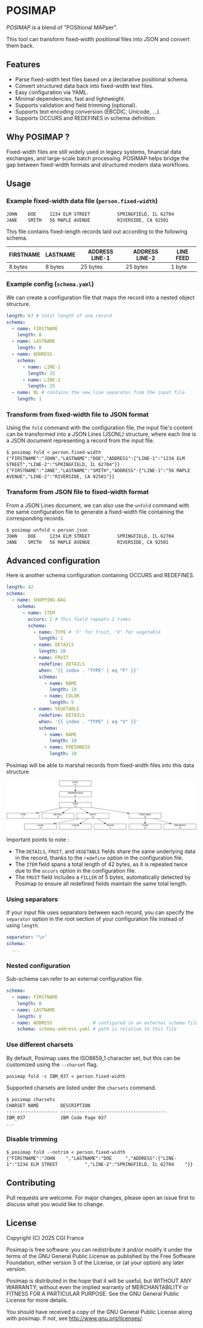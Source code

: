 # POSIMAP

*POSIMAP* is a blend of "POSItional MAPper".

This tool can transform fixed-width positional files into JSON and convert them back.

## Features

- Parse fixed-width text files based on a declarative positional schema.
- Convert structured data back into fixed-width text files.
- Easy configuration via YAML.
- Minimal dependencies, fast and lightweight.
- Supports validation and field trimming (optional).
- Supports text encoding conversion (EBCDIC, Unicode, ...).
- Supports OCCURS and REDEFINES in schema definition.

## Why POSIMAP ?

Fixed-width files are still widely used in legacy systems, financial data exchanges, and large-scale batch processing. POSIMAP helps bridge the gap between fixed-width formats and structured modern data workflows.

## Usage

### Example fixed-width data file (`person.fixed-width`)

```text
JOHN    DOE     1234 ELM STREET          SPRINGFIELD, IL 62704
JANE    SMITH   56 MAPLE AVENUE          RIVERSIDE, CA 92501
```

This file contains fixed-length records laid out according to the following schema.

| FIRSTNAME | LASTNAME | ADDRESS LINE-1 | ADDRESS LINE-2 | LINE FEED |
| --------- | -------- | -------------- | -------------- | --------- |
| 8 bytes   | 8 bytes  | 25 bytes       | 25 bytes       | 1 byte    |

### Example config (`schema.yaml`)

We can create a configuration file that maps the record into a nested object structure.

```yaml
length: 67 # total length of one record
schema:
  - name: FIRSTNAME
    length: 8
  - name: LASTNAME
    length: 8
  - name: ADDRESS
    schema:
      - name: LINE-1
        length: 25
      - name: LINE-2
        length: 25
  - name: NL # contains the new line separator from the input file
    length: 1
```

### Transform from fixed-width file to JSON format

Using the `fold` command with the configuration file, the input file's content can be transformed into a JSON Lines (JSONL) structure, where each line is a JSON document representing a record from the input file.

```console
$ posimap fold < person.fixed-width
{"FIRSTNAME":"JOHN","LASTNAME":"DOE","ADDRESS":{"LINE-1":"1234 ELM STREET","LINE-2":"SPRINGFIELD, IL 62704"}}
{"FIRSTNAME":"JANE","LASTNAME":"SMITH","ADDRESS":{"LINE-1":"56 MAPLE AVENUE","LINE-2":"RIVERSIDE, CA 92501"}}
```

### Transform from JSON file to fixed-width format

From a JSON Lines document, we can also use the `unfold` command with the same configuration file to generate a fixed-width file containing the corresponding records.

```console
$ posimap unfold < person.json
JOHN    DOE     1234 ELM STREET          SPRINGFIELD, IL 62704
JANE    SMITH   56 MAPLE AVENUE          RIVERSIDE, CA 92501
```

## Advanced configuration

Here is another schema configuration containing OCCURS and REDEFINES.

```yaml
length: 42
schema:
  - name: SHOPPING-BAG
    schema:
      - name: ITEM
        occurs: 2 # This field repeats 2 times
        schema:
          - name: TYPE # 'F' for fruit, 'V' for vegetable
            length: 1
          - name: DETAILS
            length: 20
          - name: FRUIT
            redefine: DETAILS
            when: '{{ index . "TYPE" | eq "F" }}'
            schema:
              - name: NAME
                length: 10
              - name: COLOR
                length: 5
          - name: VEGETABLE
            redefine: DETAILS
            when: '{{ index . "TYPE" | eq "V" }}'
            schema:
              - name: NAME
                length: 10
              - name: FRESHNESS
                length: 10
```

Posimap will be able to marshal records from fixed-width files into this data structure

![SHOPPING-BAG](assets/graph.png)

Important points to note :

- The `DETAILS`, `FRUIT`, and `VEGETABLE` fields share the same underlying data in the record, thanks to the `redefine` option in the configuration file.
- The `ITEM` field spans a total length of 42 bytes, as it is repeated twice due to the `occurs` option in the configuration file.
- The `FRUIT` field includes a `FILLER` of 5 bytes, automatically detected by Posimap to ensure all redefined fields maintain the same total length.

### Using separators

If your input file uses separators between each record, you can specify the `separator` option in the root section of your configuration file instead of using `length`.

```yaml
separator: "\n"
schema:
  ...
```

### Nested configuration

Sub-schema can refer to an external configuration file.

```yaml
schema:
  - name: FIRSTNAME
    length: 8
  - name: LASTNAME
    length: 8
  - name: ADDRESS               # configured in an external schema file
    schema: schema-address.yaml # path is relative to this file
```

### Use different charsets

By default, Posimap uses the ISO8859_1 character set, but this can be customized using the `--charset` flag.

```console
posimap fold -c IBM_037 < person.fixed-width
```

Supported charsets are listed under the `charsets` command.

```console
$ posimap charsets
CHARSET NAME        DESCRIPTION
------------------- ---------------------------------------
IBM_037             IBM Code Page 037
...
```

### Disable trimming

```console
$ posimap fold --notrim < person.fixed-width
{"FIRSTNAME":"JOHN    ","LASTNAME":"DOE     ","ADDRESS":{"LINE-1":"1234 ELM STREET          ","LINE-2":"SPRINGFIELD, IL 62704    "}}
```

## Contributing

Pull requests are welcome. For major changes, please open an issue first to discuss what you would like to change.

## License

Copyright (C) 2025 CGI France

Posimap is free software: you can redistribute it and/or modify it under the terms of the GNU General Public License as published by the Free Software Foundation, either version 3 of the License, or (at your option) any later version.

Posimap is distributed in the hope that it will be useful, but WITHOUT ANY WARRANTY; without even the implied warranty of MERCHANTABILITY or FITNESS FOR A PARTICULAR PURPOSE. See the GNU General Public License for more details.

You should have received a copy of the GNU General Public License along with posimap. If not, see http://www.gnu.org/licenses/.

